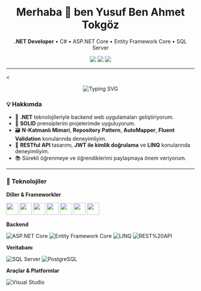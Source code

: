 <!-- Title -->
<h1 align="center"> Merhaba 👋 ben Yusuf Ben Ahmet Tokgöz</h1>
<p align="center">
  <b>.NET Developer</b> • C# • ASP.NET Core • Entity Framework Core • SQL Server
</p>
<p align="center">
  <a href="https://www.linkedin.com/in/yusufahmettokgoz/"><img src="https://img.shields.io/badge/LinkedIn-0A66C2?style=for-the-badge&logo=linkedin&logoColor=white" /></a>
  <a href="mailto:ahmetyusuftokgoz@gmail.com"><img src="https://img.shields.io/badge/Email-D14836?style=for-the-badge&logo=gmail&logoColor=white" /></a>
  <a href="https://github.com/yahmettokgoz?tab=repositories"><img src="https://img.shields.io/badge/Repositories-181717?style=for-the-badge&logo=github&logoColor=white" /></a>
</p>

---



<<p align="center">
  <img src="https://readme-typing-svg.herokuapp.com?font=Fira+Code&weight=500&size=28&pause=1000&center=true&vCenter=true&width=500&duration=3000&color=228B22&color2=1E90FF&background=FFFFFF00&lines=Backend+Web+Developer;.NET+%26+C%23+Developer" alt="Typing SVG" />
</p>




### 💡 Hakkımda
- 🎯 **.NET** teknolojileriyle backend web uygulamaları geliştiriyorum.  
- 🧩 **SOLID** prensiplerini projelerimde uyguluyorum.
- 🗃️ **N-Katmanlı Mimari**, **Repository Pattern**, **AutoMapper**, **Fluent Validation** konularında deneyimliyim.  
- 🧪 **RESTful API** tasarımı, **JWT ile kimlik doğrulama** ve **LINQ** konularında deneyimliyim.  
- 📚 Sürekli öğrenmeye ve öğrendiklerimi paylaşmaya önem veriyorum.

---

### 🧰 Teknolojiler

**Diller & Frameworkler**
<p>
  <img src="https://cdn.jsdelivr.net/gh/devicons/devicon/icons/csharp/csharp-original.svg" height="32" /> 
  <img src="https://cdn.jsdelivr.net/gh/devicons/devicon/icons/dotnetcore/dotnetcore-original.svg" height="32" />
  <img src="https://cdn.jsdelivr.net/gh/devicons/devicon/icons/dotnet/dotnet-original.svg" height="32" />
  <img src="https://cdn.jsdelivr.net/gh/devicons/devicon/icons/html5/html5-original.svg" height="32" />
  <img src="https://cdn.jsdelivr.net/gh/devicons/devicon/icons/css3/css3-original.svg" height="32" />
  <img src="https://cdn.jsdelivr.net/gh/devicons/devicon/icons/javascript/javascript-original.svg" height="32" />
  <img src="https://cdn.jsdelivr.net/gh/devicons/devicon/icons/postman/postman-original.svg" height="32" />
</p>

**Backend**
  
![ASP.NET Core](https://img.shields.io/badge/ASP.NET%20Core-512BD4?style=for-the-badge&logo=dotnet&logoColor=white)
![Entity Framework Core](https://img.shields.io/badge/Entity%20Framework%20Core-6DB33F?style=for-the-badge&logo=databricks&logoColor=white)
![LINQ](https://img.shields.io/badge/LINQ-512BD4?style=for-the-badge)
![REST%20API](https://img.shields.io/badge/REST%20API-000000?style=for-the-badge)

**Veritabanı**

![SQL Server](https://img.shields.io/badge/SQL%20Server-CC2927?style=for-the-badge&logo=microsoft-sql-server&logoColor=white)
![PostgreSQL](https://img.shields.io/badge/PostgreSQL-336791?style=for-the-badge&logo=postgresql&logoColor=white)

**Araçlar & Platformlar**

![Visual Studio](https://img.shields.io/badge/Visual%20Studio-5C2D91?style=for-th)
